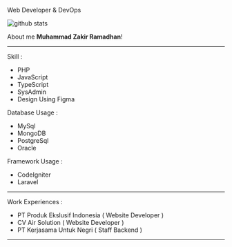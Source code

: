 Web Developer & DevOps

![github stats](https://github-readme-stats.vercel.app/api?username=zakirkun&show_icons=true)

About me **Muhammad Zakir Ramadhan**!

---

Skill :

- PHP
- JavaScript
- TypeScript
- SysAdmin
- Design Using Figma

Database Usage : 

- MySql
- MongoDB
- PostgreSql
- Oracle

Framework Usage : 

- CodeIgniter
- Laravel

---

Work Experiences :

- PT Produk Ekslusif Indonesia ( Website Developer )
- CV Air Solution ( Website Developer )
- PT Kerjasama Untuk Negri ( Staff Backend )

---
 